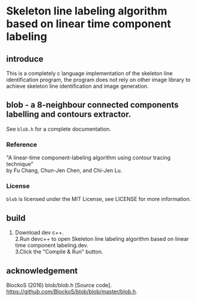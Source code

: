 # Skeleton line labeling algorithm based on linear time component labeling
## introduce
  This is a completely c language implementation of the skeleton line identification program, the program does not rely on other image library to achieve skeleton line identification and image generation.
## blob - a 8-neighbour connected components labelling and contours extractor.

See `blob.h` for a complete documentation.

### Reference ##
"A linear-time component-labeling algorithm using contour tracing technique"  
 by Fu Chang, Chun-Jen Chen, and Chi-Jen Lu.
### License ##
`blob` is licensed under the MIT License, see LICENSE for more information.
## build ##
1. Download dev c++.  
2.Run devc++ to open Skeleton line labeling algorithm based on linear time component labeling.dev.  
3.Click the "Compile & Run" button.  
## acknowledgement ##
BlockoS (2016) blob/blob.h [Source code]. https://github.com/BlockoS/blob/blob/master/blob.h.
